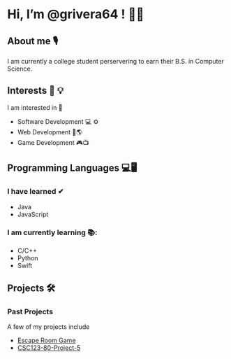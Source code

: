 # Hi, I’m @grivera64 ! 👋😀

## About me 🎙

I am currently a college student perservering to earn their B.S. in Computer Science.

## Interests 🧠 💡

I am interested in 🔎
- Software Development 💻 ⚙
- Web Development 📶🌎
- Game Development 🎮📺

## Programming Languages 💻🖥

### I have learned ✔
- Java
- JavaScript

### I am currently learning 📚:
- C/C++
- Python
- Swift

## Projects 🛠

### Past Projects 
A few of my projects include
- [Escape Room Game](https://github.com/grivera64/Escape-Room-Game-CSSIx-2020)
- [CSC123-80-Project-5](https://github.com/grivera64/CSC123-80-Project-5)

<!--
### Current Projects
I am currently working on:
- Derivative Calculator

## Contact
### Contact me @ _____
-->

<!-- Defaults for README.md
- 👋 Hi, I’m @grivera64 ! Welcome to my page!
- 👀 I’m interested in ...
- 🌱 I’m currently learning ...
- 💞️ I’m looking to collaborate on ...
- 📫 How to reach me ...
-->
<!---
grivera64/grivera64 is a ✨ special ✨ repository because its `README.md` (this file) appears on your GitHub profile.
You can click the Preview link to take a look at your changes.
--->
